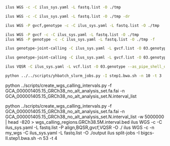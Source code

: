 ```bash
ilus WGS -c -C ilus_sys.yaml -L fastq.list -O ./tmp
```
```bash
ilus WGS -c -C ilus_sys.yaml -L fastq.list -O ./tmp -dr
```

```bash
ilus WGS -P gvcf,genotype -c -C ilus_sys.yaml -L fastq.list -O ./tmp

ilus WGS -P gvcf -c -C ilus_sys.yaml -L fastq.list -O ./tmp
ilus WGS -P genotype -c -C ilus_sys.yaml -L fastq.list -O ./tmp -f 
```

```bash
ilus genotype-joint-calling -C ilus_sys.yaml -L gvcf.list -O 03.genotype 
```

```bash
ilus genotype-joint-calling -C ilus_sys.yaml -L gvcf.list -O 03.genotype --as_pipe_shell_order -f
```

```bash
ilus VQSR -C ilus_sys.yaml -L vcf.list -O 03.genotype --as_pipe_shell_order -f 
```

```bash
python ../../scripts/yhbatch_slurm_jobs.py -I step1.bwa.sh -n 10 -t 3
```
python ../scripts/create_wgs_calling_intervals.py -f GCA_000001405.15_GRCh38_no_alt_analysis_set.fa.fai -n GCA_000001405.15_GRCh38_no_alt_analysis_set.N.interval_list

python ../scripts/create_wgs_calling_intervals.py -f GCA_000001405.15_GRCh38_no_alt_analysis_set.fa.fai -n GCA_000001405.15_GRCh38_no_alt_analysis_set.N.interval_list -w 5000000 | head -820 > wgs_calling_regions.GRCh38.5M.interval.bed
ilus WGS -c -C ilus_sys.yaml -L fastq.list -P align,BQSR,gvcf,VQSR -O ./
ilus WGS -c -n my_wgs -C ilus_sys.yaml -L fastq.list -O ./output
ilus split-jobs -I bigcs-II.step1.bwa.sh -n 53 -t 4
